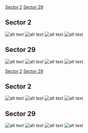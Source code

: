 [Sector 2](#sector2)
[Sector 29](#sector29)

<a name = "sector2"></a>
## Sector 2
![alt text](/tt/HATS-16_Sector_2/HATS-16_Sector_2_a_TimeSeries.png)
![alt text](/tt/HATS-16_Sector_2/HATS-16_Sector_2_b_FoldedLightCurve.png)
![alt text](/tt/HATS-16_Sector_2/HATS-16_Sector_2_b_IndividualTransitsWithFit.png)
![alt text](/tt/HATS-16_Sector_2/HATS-16_Sector_2_c_TimingResiduals.png)

<a name = "sector29"></a>
## Sector 29
![alt text](/tt/HATS-16_Sector_29/HATS-16_Sector_29_a_TimeSeries.png)
![alt text](/tt/HATS-16_Sector_29/HATS-16_Sector_29_b_FoldedLightCurve.png)
![alt text](/tt/HATS-16_Sector_29/HATS-16_Sector_29_b_IndividualTransitsWithFit.png)
![alt text](/tt/HATS-16_Sector_29/HATS-16_Sector_29_c_TimingResiduals.png)

[Sector 2](#sector2)
[Sector 29](#sector29)

<a name = "sector2"></a>
## Sector 2
![alt text](/tt/HATS-16_Sector_2/HATS-16_Sector_2_a_TimeSeries.png)
![alt text](/tt/HATS-16_Sector_2/HATS-16_Sector_2_b_FoldedLightCurve.png)
![alt text](/tt/HATS-16_Sector_2/HATS-16_Sector_2_b_IndividualTransitsWithFit.png)
![alt text](/tt/HATS-16_Sector_2/HATS-16_Sector_2_c_TimingResiduals.png)

<a name = "sector29"></a>
## Sector 29
![alt text](/tt/HATS-16_Sector_29/HATS-16_Sector_29_a_TimeSeries.png)
![alt text](/tt/HATS-16_Sector_29/HATS-16_Sector_29_b_FoldedLightCurve.png)
![alt text](/tt/HATS-16_Sector_29/HATS-16_Sector_29_b_IndividualTransitsWithFit.png)
![alt text](/tt/HATS-16_Sector_29/HATS-16_Sector_29_c_TimingResiduals.png)

